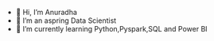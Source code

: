- 👋 Hi, I’m Anuradha
- 👀 I’m an aspring Data Scientist
- 🌱 I’m currently learning Python,Pyspark,SQL and Power BI
